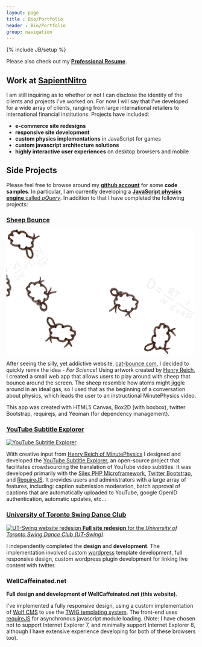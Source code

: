 ```yaml
---
layout: page
title : Bio/Portfolio
header : Bio/Portfolio
group: navigation
---
```

{% include JB/setup %}

Please also check out my [**Professional Resume**](https://docs.google.com/file/d/0B0upmpq7rS__REFFMFB6dTVSX0E/view).

## Work at [**SapientNitro**](http://www.sapient.com/en-us/sapientnitro.html)

I am still inquiring as to whether or not I can disclose the identity of the clients and projects I've worked on. For now I will say that I've developed for a wide array of clients, ranging from large international retailers to international financial institutions. Projects have included:

- **e-commerce site redesigns**
- **responsive site development**
- **custom physics implementations** in JavaScript for games
- **custom javascript architecture solutions**
- **highly interactive user experiences** on desktop browsers and mobile

## Side Projects

Please feel free to browse around my **[github account](https://github.com/wellcaffeinated)** for some **code samples**. In particular, I am currently developing a [**JavaScript physics engine** called *pQuery*](https://github.com/wellcaffeinated/pQuery). In addition to that I have completed the following projects:

### [Sheep Bounce](http://minutephysics.github.com/Sheep-Bounce/)

[![Sheep Bounce](/images/sheepbounce.gif)](http://minutephysics.github.com/Sheep-Bounce/)

After seeing the silly, yet addictive website, [cat-bounce.com](http://cat-bounce.com), I decided to quickly remix the idea - *For Science*! Using artwork created by [Henry Reich](http://minutephysics.com), I created a small web app that allows users to play around with sheep that bounce around the screen. The sheep resemble how atoms might jiggle around in an ideal gas, so I used that as the beginning of a conversation about physics, which leads the user to an instructional MinutePhysics video.

This app was created with HTML5 Canvas, Box2D (with boxbox), twitter Bootstrap, requirejs, and Yeoman (for dependency management).

### [YouTube Subtitle Explorer](/projects/youtube-subtitle-explorer)

[![YouTube Subtitle Explorer](http://content.screencast.com/users/jpalfr/folders/Jing/media/0f749363-70e4-46eb-9787-3d5561b58cfd/00000146.png)](/projects/youtube-subtitle-explorer)

With creative input from [Henry Reich of MinutePhysics](http://minutephysics.com) I designed and developed the [YouTube Subtitle Explorer](/projects/youtube-subtitle-explorer), an open-source project that facilitates crowdsourcing the translation of YouTube video subtitles. It was developed primarily with the [Silex PHP Microframework](http://silex.sensiolabs.org), [Twitter Bootstrap](http://twitter.github.com/bootstrap/index.html), and [RequireJS](http://requirejs.org). It provides users and administrators with a large array of features, including: caption submission moderation, batch approval of captions that are automatically uploaded to YouTube, google OpenID authentication, automatic updates, etc...

### [University of Toronto Swing Dance Club](http://ut-swing.info)

[![UT-Swing website redesign](http://content.screencast.com/users/jpalfr/folders/Jing/media/c5453262-762e-4a84-87e1-0554f1b56b42/00000126.png) **Full site redesign** for the *University of Toronto Swing Dance Club (UT-Swing)*](http://ut-swing.info). 

I independently completed the **design** and **development**. The implementation involved custom [wordpress](http://wordpress.org) template development, full responsive design, custom wordpress plugin development for linking live content with twitter.

### WellCaffeinated.net

**Full design and development of WellCaffeinated.net (this website)**. 

I've implemented a fully responsive design, using a custom implementation of [Wolf CMS](http://wolfcms.org) to use the [TWIG templating system](http://twig.sensiolabs.org). The front-end uses [requireJS](http://requirejs.org) for asynchronous javascript module loading. (Note: I have chosen not to support Internet Explorer 7, and minimally support Internet Explorer 8, although I have extensive experience developing for both of these browsers too).